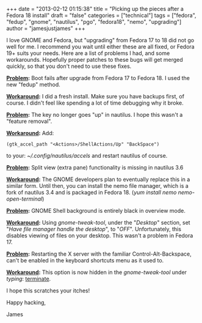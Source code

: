 +++
date = "2013-02-12 01:15:38"
title = "Picking up the pieces after a Fedora 18 install"
draft = "false"
categories = ["technical"]
tags = ["fedora", "fedup", "gnome", "nautilus", "pgo", "fedora18", "nemo", "upgrading"]
author = "jamesjustjames"
+++

I love GNOME and Fedora, but "upgrading" from Fedora 17 to 18 did not go well for me. I recommend you wait until either these are all fixed, or Fedora 19+ suits your needs. Here are a list of problems I had, and some workarounds. Hopefully proper patches to these bugs will get merged quickly, so that you don't need to use these fixes.

<strong><span style="text-decoration:underline;">Problem</span>:</strong> Boot fails after upgrade from Fedora 17 to Fedora 18. I used the new "fedup" method.

<strong><span style="text-decoration:underline;">Workaround</span>:</strong> I did a fresh install. Make sure you have backups first, of course. I didn't feel like spending a lot of time debugging why it broke.

<strong><span style="text-decoration:underline;">Problem</span>:</strong> The <Backspace> key no longer goes "up" in nautilus. I hope this wasn't a "feature removal".

<strong><span style="text-decoration:underline;">Workaround</span>:</strong> Add:
```
(gtk_accel_path "<Actions>/ShellActions/Up" "BackSpace")
```
to your: <em>~/.config/nautilus/accels</em> and restart nautilus of course.

<strong><span style="text-decoration:underline;">Problem</span>:</strong> Split view (extra pane) functionality is missing in nautilus 3.6

<strong><span style="text-decoration:underline;">Workaround</span>:</strong> The GNOME developers plan to eventually replace this in a similar form. Until then, you can install the nemo file manager, which is a fork of nautilus 3.4 and is packaged in Fedora 18. (<em>yum install nemo nemo-open-terminal</em>)

<strong><span style="text-decoration:underline;">Problem</span>:</strong> GNOME Shell background is entirely black in overview mode.

<strong><span style="text-decoration:underline;">Workaround</span>:</strong> Using <em>gnome-tweak-tool</em>, under the "<em>Desktop</em>" section, set "<em>Have file manager handle the desktop</em>", to "<em>OFF</em>". Unfortunately, this disables viewing of files on your desktop. This wasn't a problem in Fedora 17.

<strong><span style="text-decoration:underline;">Problem</span>:</strong> Restarting the X server with the familiar Control-Alt-Backspace, can't be enabled in the keyboard shortcuts menu as it used to.

<strong><span style="text-decoration:underline;">Workaround</span>:</strong> This option is now hidden in the <em>gnome-tweak-tool</em> under <em>typing</em>: <span style="text-decoration:underline;">terminate</span>.

I hope this scratches your itches!

Happy hacking,

James

